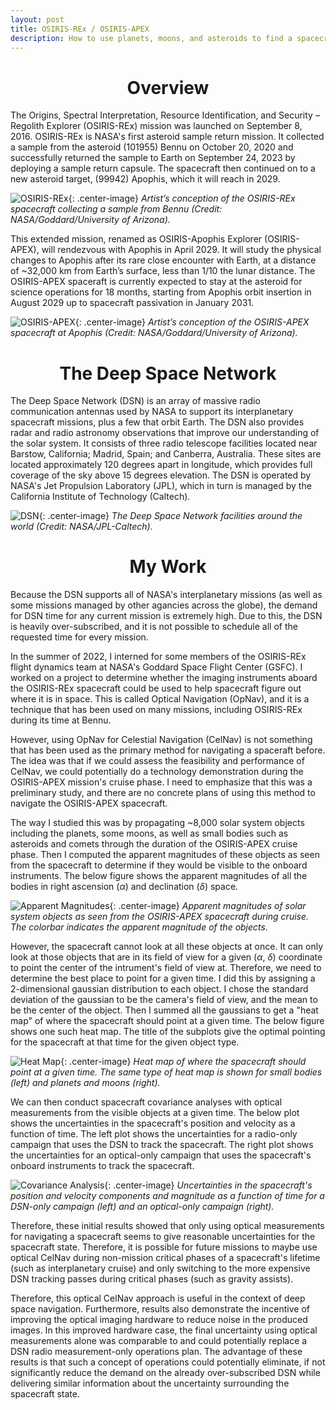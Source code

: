 ```yaml
---
layout: post
title: OSIRIS-REx / OSIRIS-APEX
description: How to use planets, moons, and asteroids to find a spacecraft?
---
```


<!-- http://www.unexpected-vortices.com/sw/rippledoc/quick-markdown-example.html -->

<h1 style="text-align: center;"
>
Overview
</h1>
The Origins, Spectral Interpretation, Resource Identification, and Security – Regolith Explorer (OSIRIS-REx) mission was launched on September 8, 2016. OSIRIS-REx is NASA's first asteroid sample return mission. It collected a sample from the asteroid (101955) Bennu on October 20, 2020 and successfully returned the sample to Earth on September 24, 2023 by deploying a sample return capsule. The spacecraft then continued on to a new asteroid target, (99942) Apophis, which it will reach in 2029.

![OSIRIS-REx](/assets/images/projects/orex/orex-tagging.png){: .center-image}
*Artist’s conception of the OSIRIS-REx spacecraft collecting a sample from Bennu (Credit: NASA/Goddard/University of Arizona).*

This extended mission, renamed as OSIRIS-Apophis Explorer (OSIRIS-APEX), will rendezvous with Apophis in April 2029. It will study the physical changes to Apophis after its rare close encounter with Earth, at a distance of ~32,000 km from Earth’s surface, less than 1/10 the lunar distance. The OSIRIS-APEX spaceraft is currently expected to stay at the asteroid for science operations for 18 months, starting from Apophis orbit insertion in August 2029 up to spacecraft passivation in January 2031.

![OSIRIS-APEX](/assets/images/projects/orex/apex-graphic.png){: .center-image}
*Artist’s conception of the OSIRIS-APEX spacecraft at Apophis (Credit: NASA/Goddard/University of Arizona).*

<h1 style="text-align: center;"
>
The Deep Space Network
</h1>
The Deep Space Network (DSN) is an array of massive radio communication antennas used by NASA to support its interplanetary spacecraft missions, plus a few that orbit Earth. The DSN also provides radar and radio astronomy observations that improve our understanding of the solar system. It consists of three radio telescope facilities located near Barstow, California; Madrid, Spain; and Canberra, Australia. These sites are located approximately 120 degrees apart in longitude, which provides full coverage of the sky above 15 degrees elevation. The DSN is operated by NASA's Jet Propulsion Laboratory (JPL), which in turn is managed by the California Institute of Technology (Caltech).

![DSN](/assets/images/projects/orex/dsn.jpg){: .center-image}
*The Deep Space Network facilities around the world (Credit: NASA/JPL-Caltech).*

<h1 style="text-align: center;"
>
My Work
</h1>
Because the DSN supports all of NASA's interplanetary missions (as well as some missions managed by other agancies across the globe), the demand for DSN time for any current mission is extremely high. Due to this, the DSN is heavily over-subscribed, and it is not possible to schedule all of the requested time for every mission.

In the summer of 2022, I interned for some members of the OSIRIS-REx flight dynamics team at NASA's Goddard Space Flight Center (GSFC). I worked on a project to determine whether the imaging instruments aboard the OSIRIS-REx spacecraft could be used to help spacecraft figure out where it is in space. This is called Optical Navigation (OpNav), and it is a technique that has been used on many missions, including OSIRIS-REx during its time at Bennu.

However, using OpNav for Celestial Navigation (CelNav) is not something that has been used as the primary method for navigating a spaceraft before. The idea was that if we could assess the feasibility and performance of CelNav, we could potentially do a technology demonstration during the OSIRIS-APEX mission's cruise phase. I need to emphasize that this was a preliminary study, and there are no concrete plans of using this method to navigate the OSIRIS-APEX spacecraft.

The way I studied this was by propagating ~8,000 solar system objects including the planets, some moons, as well as small bodies such as asteroids and comets through the duration of the OSIRIS-APEX cruise phase. Then I computed the apparent magnitudes of these objects as seen from the spacecraft to determine if they would be visible to the onboard instruments. The below figure shows the apparent magnitudes of all the bodies in right ascension ($\alpha$) and declination ($\delta$) space.

![Apparent Magnitudes](/assets/images/projects/orex/magnitudes.jpg){: .center-image}
*Apparent magnitudes of solar system objects as seen from the OSIRIS-APEX spacecraft during cruise. The colorbar indicates the apparent magnitude of the objects.*

However, the spacecraft cannot look at all these objects at once. It can only look at those objects that are in its field of view for a given ($\alpha$, $\delta$) coordinate to point the center of the intrument's field of view at. Therefore, we need to determine the best place to point for a given time. I did this by assigning a 2-dimensional gaussian distribution to each object. I chose the standard deviation of the gaussian to be the camera's field of view, and the mean to be the center of the object. Then I summed all the gaussians to get a "heat map" of where the spacecraft should point at a given time. The below figure shows one such heat map. The title of the subplots give the optimal pointing for the spacecraft at that time for the given object type.

![Heat Map](/assets/images/projects/orex/heatmaps.jpg){: .center-image}
*Heat map of where the spacecraft should point at a given time. The same type of heat map is shown for small bodies (left) and planets and moons (right).*

We can then conduct spacecraft covariance analyses with optical measurements from the visible objects at a given time. The below plot shows the uncertainties in the spacecraft's position and velocity as a function of time. The left plot shows the uncertainties for a radio-only campaign that uses the DSN to track the spacecraft. The right plot shows the uncertainties for an optical-only campaign that uses the spacecraft's onboard instruments to track the spacecraft.

![Covariance Analysis](/assets/images/projects/orex/compare.png){: .center-image}
*Uncertainties in the spacecraft's position and velocity components and magnitude as a function of time for a DSN-only campaign (left) and an optical-only campaign (right).*

Therefore, these initial results showed that only using optical measurements for navigating a spacecraft seems to give reasonable uncertainties for the spacecraft state. Therefore, it is possible for future missions to maybe use optical CelNav during non-mission critical phases of a spacecraft's lifetime (such as interplanetary cruise) and only switching to the more expensive DSN tracking passes during critical phases (such as gravity assists).

Therefore, this optical CelNav approach is useful in the context of deep space navigation. Furthermore, results also demonstrate the incentive of improving the optical imaging hardware to reduce noise in the produced images. In this improved hardware case, the final uncertainty using optical measurements alone was comparable to and could potentially replace a DSN radio measurement-only operations plan. The advantage of these results is that such a concept of operations could potentially eliminate, if not significantly reduce the demand on the already over-subscribed DSN while delivering similar information about the uncertainty surrounding the spacecraft state.
